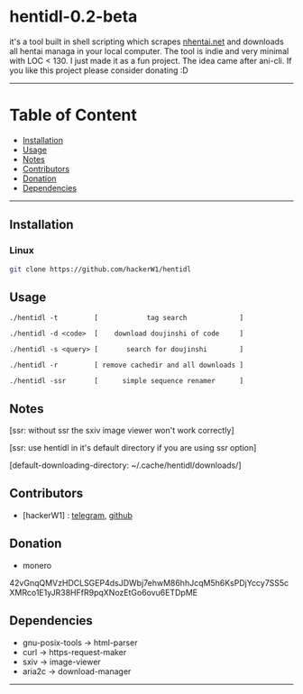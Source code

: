 # hentidl-0.2-beta


it's a tool built in shell scripting which scrapes [nhentai.net](https://nhentai.net) and downloads all hentai managa in your local computer.
The tool is indie and very minimal with LOC < 130.
I just made it as a fun project. The idea came after ani-cli.
If you like this project please consider donating :D

---


# Table of Content

- [Installation](#Installation)
- [Usage](#Usage)
- [Notes](#Notes)
- [Contributors](#Contributors)
- [Donation](#Donation)
- [Dependencies](#Dependencies)

---


## Installation


### Linux

```sh
git clone https://github.com/hackerW1/hentidl
```


## Usage

```
./hentidl -t         [            tag search             ]

./hentidl -d <code>  [    download doujinshi of code     ]

./hentidl -s <query> [       search for doujinshi        ]

./hentidl -r         [ remove cachedir and all downloads ]

./hentidl -ssr       [      simple sequence renamer      ]
```

## Notes

[ssr: without ssr the sxiv image viewer won't work correctly]

[ssr: use hentidl in it's default directory if you are using ssr option]

[default-downloading-directory: ~/.cache/hentidl/downloads/]


## Contributors

- [hackerW1] : [telegram](https://t.me/ubun7uus3r), [github](https://github.com/hackerW1)


## Donation

- monero

42vGnqQMVzHDCLSGEP4dsJDWbj7ehwM86hhJcqM5h6KsPDjYccy7SS5cXMRco1E1yJR38HFfR9pqXNozEtGo6ovu6ETDpME


## Dependencies

- gnu-posix-tools -> html-parser 
- curl -> https-request-maker
- sxiv -> image-viewer
- aria2c -> download-manager

---
